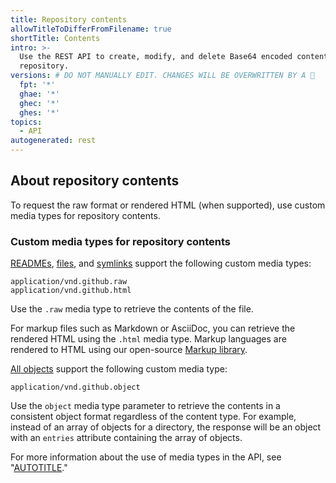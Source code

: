 ```yaml
---
title: Repository contents
allowTitleToDifferFromFilename: true
shortTitle: Contents
intro: >-
  Use the REST API to create, modify, and delete Base64 encoded content in a
  repository.
versions: # DO NOT MANUALLY EDIT. CHANGES WILL BE OVERWRITTEN BY A 🤖
  fpt: '*'
  ghae: '*'
  ghec: '*'
  ghes: '*'
topics:
  - API
autogenerated: rest
---
```


## About repository contents

To request the raw format or rendered HTML (when supported), use custom media types for repository contents.

### Custom media types for repository contents

[READMEs](/rest/repos#get-a-repository-readme), [files](/rest/repos#get-repository-content), and [symlinks](/rest/repos#get-repository-content) support the following custom media types:

    application/vnd.github.raw
    application/vnd.github.html

Use the `.raw` media type to retrieve the contents of the file.

For markup files such as Markdown or AsciiDoc, you can retrieve the rendered HTML using the `.html` media type. Markup languages are rendered to HTML using our open-source [Markup library](https://github.com/github/markup).

[All objects](/rest/repos#get-repository-content) support the following custom media type:

    application/vnd.github.object

Use the `object` media type parameter to retrieve the contents in a consistent object format regardless of the content type. For example, instead of an array of objects
for a directory, the response will be an object with an `entries` attribute containing the array of objects.

For more information about the use of media types in the API, see "[AUTOTITLE](/rest/overview/media-types)."

<!-- Content after this section is automatically generated -->
